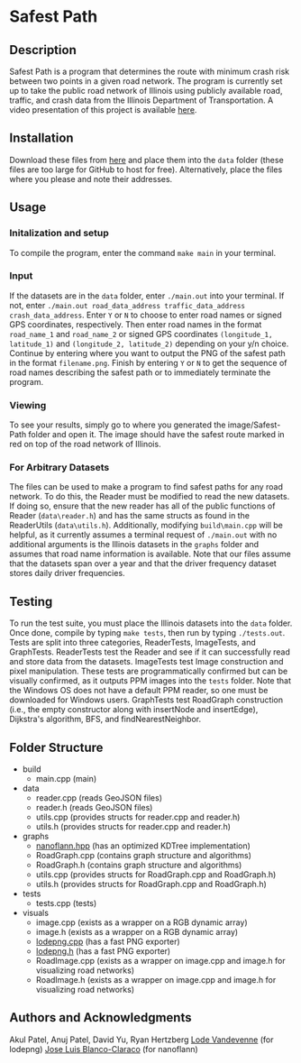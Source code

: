 # Safest Path

## Description
Safest Path is a program that determines the route with minimum crash risk between two points in a given road network. The program is currently set up to take the public road network of Illinois using publicly available road, traffic, and crash data from the Illinois Department of Transportation. A video presentation of this project is available [here](https://drive.google.com/file/d/1FroIueaUP0PKV_-mkb2YUuGaAHLHFwOq/view?usp=share_link).

## Installation
Download these files from [here](https://drive.google.com/drive/folders/1WS6gePORfkNFFUgHZT6UJieiOhNokvcF?usp=share_link) and place them into the `data` folder (these files are too large for GitHub to host for free). Alternatively, place the files where you please and note their addresses.

## Usage
### Initalization and setup
To compile the program, enter the command `make main` in your terminal. 

### Input
If the datasets are in the `data` folder, enter `./main.out` into your terminal. If not, enter `./main.out road_data_address traffic_data_address crash_data_address`. Enter `Y` or `N` to choose to enter road names or signed GPS coordinates, respectively. Then enter road names in the format `road_name_1` and `road_name_2` or signed GPS coordinates `(longitude_1, latitude_1)` and `(longitude_2, latitude_2)` depending on your y/n choice. Continue by entering where you want to output the PNG of the safest path in the format `filename.png`. Finish by entering `Y` or `N` to get the sequence of road names describing the safest path or to immediately terminate the program. 

### Viewing
To see your results, simply go to where you generated the image/Safest-Path folder and open it. The image should have the safest route marked in red on top of the road network of Illinois.

### For Arbitrary Datasets
The files can be used to make a program to find safest paths for any road network. To do this, the Reader must be modified to read the new datasets. If doing so, ensure that the new reader has all of the public functions of Reader (`data\reader.h`) and has the same structs as found in the ReaderUtils (`data\utils.h`). Additionally, modifying `build\main.cpp` will be helpful, as it currently assumes a terminal request of `./main.out` with no additional arguments is the Illinois datasets in the `graphs` folder and assumes that road name information is available. Note that our files assume that the datasets span over a year and that the driver frequency dataset stores daily driver frequencies.

## Testing
To run the test suite, you must place the Illinois datasets into the `data` folder. Once done, compile by typing `make tests`, then run by typing `./tests.out`. Tests are split into three categories, ReaderTests, ImageTests, and GraphTests. ReaderTests test the Reader and see if it can successfully read and store data from the datasets. ImageTests test Image construction and pixel manipulation. These tests are programmatically confirmed but can be visually confirmed, as it outputs PPM images into the `tests` folder. Note that the Windows OS does not have a default PPM reader, so one must be downloaded for Windows users. GraphTests test RoadGraph construction (i.e., the empty constructor along with insertNode and insertEdge), Dijkstra's algorithm, BFS, and findNearestNeighbor.

## Folder Structure
* build
	* main.cpp (main)
* data
	* reader.cpp (reads GeoJSON files)
	* reader.h (reads GeoJSON files)
	* utils.cpp (provides structs for reader.cpp and reader.h)
	* utils.h (provides structs for reader.cpp and reader.h)
* graphs
	* [nanoflann.hpp](https://github.com/jlblancoc/nanoflann) (has an optimized KDTree implementation)
	* RoadGraph.cpp (contains graph structure and algorithms)
	* RoadGraph.h (contains graph structure and algorithms)
	* utils.cpp (provides structs for RoadGraph.cpp and RoadGraph.h)
	* utils.h (provides structs for RoadGraph.cpp and RoadGraph.h)
* tests
	* tests.cpp (tests)
* visuals
	* image.cpp (exists as a wrapper on a RGB dynamic array)
	* image.h (exists as a wrapper on a RGB dynamic array)
	* [lodepng.cpp](https://github.com/lvandeve/lodepng) (has a fast PNG exporter)
	* [lodepng.h](https://github.com/lvandeve/lodepng) (has a fast PNG exporter)
	* RoadImage.cpp (exists as a wrapper on image.cpp and image.h for visualizing road networks)
	* RoadImage.h (exists as a wrapper on image.cpp and image.h for visualizing road networks)

## Authors and Acknowledgments
Akul Patel, Anuj Patel, David Yu, Ryan Hertzberg
[Lode Vandevenne](https://github.com/lvandeve) (for lodepng)
[Jose Luis Blanco-Claraco](https://github.com/jlblancoc) (for nanoflann)
